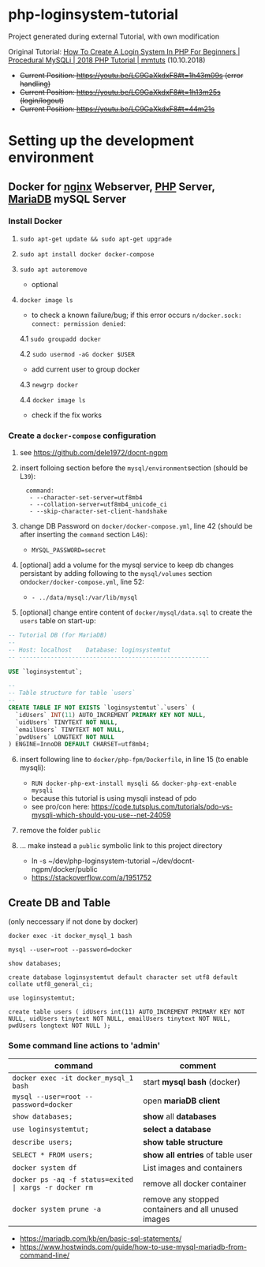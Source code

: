 # php-loginsystem-tutorial
Project generated during external Tutorial, with own modification

Original Tutorial: [How To Create A Login System In PHP For Beginners | Procedural MySQLi | 2018 PHP Tutorial | mmtuts]( https://youtu.be/LC9GaXkdxF8) (10.10.2018)

   - ~~Current Position: https://youtu.be/LC9GaXkdxF8#t=1h43m09s (error handling)~~
   - ~~Current Position: https://youtu.be/LC9GaXkdxF8#t=1h13m25s (login/logout)~~
   - ~~Current Position: https://youtu.be/LC9GaXkdxF8#t=44m21s~~

# Setting up the development environment

## Docker for [nginx](https://unit.nginx.org/) Webserver, [PHP](https://www.php.net/) Server, [MariaDB](https://mariadb.org/) mySQL Server

### Install Docker

1. `sudo apt-get update && sudo apt-get upgrade`

2. `sudo apt install docker docker-compose`

3. `sudo apt autoremove`
   - optional

4. `docker image ls`
   - to check a known failure/bug; if this error occurs `n/docker.sock: connect: permission denied`:

   4.1 `sudo groupadd docker`

   4.2 `sudo usermod -aG docker $USER`
      - add current user to group docker

   4.3 `newgrp docker`

   4.4 `docker image ls`
      - check if the fix works

### Create a `docker-compose` configuration

1. see https://github.com/dele1972/docnt-ngpm

2. insert folloing section before the `mysql/environment`section (should be L`39`):

```
     command:
      - --character-set-server=utf8mb4
      - --collation-server=utf8mb4_unicode_ci
      - --skip-character-set-client-handshake
```

3. change DB Password on `docker/docker-compose.yml`, line 42 (should be after inserting the `command` section L`46`):

   - `MYSQL_PASSWORD=secret`


4. [optional] add a volume for the mysql service to keep db changes persistant by adding following to the `mysql/volumes` section on`docker/docker-compose.yml`, line 52:

   - `- ../data/mysql:/var/lib/mysql`


5. [optional] change entire content of `docker/mysql/data.sql` to create the `users` table on start-up:

```sql
-- Tutorial DB (for MariaDB)
--
-- Host: localhost    Database: loginsystemtut
-- ------------------------------------------------------

USE `loginsystemtut`;

--
-- Table structure for table `users`
--
CREATE TABLE IF NOT EXISTS `loginsystemtut`.`users` (
  `idUsers` INT(11) AUTO_INCREMENT PRIMARY KEY NOT NULL,
  `uidUsers` TINYTEXT NOT NULL,
  `emailUsers` TINYTEXT NOT NULL,
  `pwdUsers` LONGTEXT NOT NULL
) ENGINE=InnoDB DEFAULT CHARSET=utf8mb4;
```

6. insert following line to `docker/php-fpm/Dockerfile`, in line 15 (to enable mysqli):

   - `RUN docker-php-ext-install mysqli && docker-php-ext-enable mysqli`
   - because this tutorial is using mysqli instead of pdo
   - see pro/con here: https://code.tutsplus.com/tutorials/pdo-vs-mysqli-which-should-you-use--net-24059

3. remove the folder `public`

4. ... make instead a `public` symbolic link to this project directory

   - ln -s ~/dev/php-loginsystem-tutorial ~/dev/docnt-ngpm/docker/public
   - https://stackoverflow.com/a/1951752

## Create DB and Table

(only neccessary if not done by docker)

```shell
docker exec -it docker_mysql_1 bash

mysql --user=root --password=docker

show databases;

create database loginsystemtut default character set utf8 default collate utf8_general_ci;

use loginsystemtut;

create table users ( idUsers int(11) AUTO_INCREMENT PRIMARY KEY NOT NULL, uidUsers tinytext NOT NULL, emailUsers tinytext NOT NULL, pwdUsers longtext NOT NULL );
```

### Some command line actions to 'admin'

| command | comment |
| --- | --- |
| `docker exec -it docker_mysql_1 bash` | start **mysql bash** (docker) |
| `mysql --user=root --password=docker` | open **mariaDB client** |
| `show databases;` | **show** all **databases** |
| `use loginsystemtut;` | **select a database** |
| `describe users;` | **show table structure** |
| `SELECT * FROM users;` | **show all entries** of table user|
| `docker system df` | List images and containers |
| `docker ps -aq -f status=exited \| xargs -r docker rm` | remove all docker container |
| `docker system prune -a` | remove any stopped containers and all unused images |


* https://mariadb.com/kb/en/basic-sql-statements/
* https://www.hostwinds.com/guide/how-to-use-mysql-mariadb-from-command-line/
